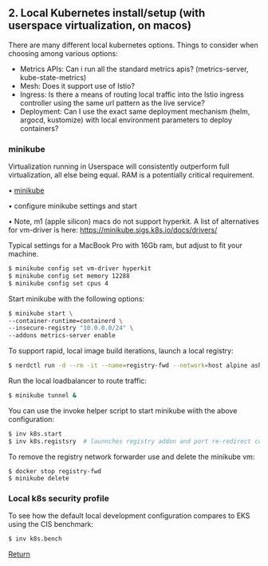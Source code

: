 ## 2. Local Kubernetes install/setup (with userspace virtualization, on macos) 

There are many different local kubernetes options. Things to consider when choosing among various options:  
- Metrics APIs: Can i run all the standard metrics apis? (metrics-server, kube-state-metrics)
- Mesh: Does it support use of Istio?
- Ingress: Is there a means of routing local traffic into the Istio ingress controller using the same url pattern as the live service?
- Deployment: Can I use the exact same deployment mechanism (helm, argocd, kustomize) with local environment parameters to deploy containers?

### minikube

Virtualization running in Userspace will consistently outperform full virtualization, all else being equal. RAM is a potentially critical requirement.  

• [minikube](https://minikube.sigs.k8s.io)

• configure minikube settings and start  

• Note, m1 (apple silicon) macs do not support hyperkit. A list of alternatives for vm-driver is here: https://minikube.sigs.k8s.io/docs/drivers/

Typical settings for a MacBook Pro with 16Gb ram, but adjust to fit your machine.  

```bash
$ minikube config set vm-driver hyperkit
$ minikube config set memory 12288
$ minikube config set cpus 4
```

Start minikube with the following options:  
```bash
$ minikube start \
--container-runtime=containerd \
--insecure-registry "10.0.0.0/24" \
--addons metrics-server enable
```

To support rapid, local image build iterations, launch a local registry:  
```bash
$ nerdctl run -d --rm -it --name=registry-fwd --network=host alpine ash -c \"apk add socat && socat TCP-LISTEN:5000,reuseaddr,fork TCP:$(minikube ip):5000\"
```

Run the local loadbalancer to route traffic:  
```bash
$ minikube tunnel &
```

You can use the invoke helper script to start minikube wiith the above configuration:  
```bash
$ inv k8s.start
$ inv k8s.registsry  # launnches registry addon and port re-redirect container
```

To remove the registry network forwarder use and delete the minikube vm:
```
$ docker stop registry-fwd
$ minikube delete
```

### Local k8s security profile

To see how the default local development configuration compares to EKS using the CIS benchmark:  
```bash
$ inv k8s.bench
```

[Return](../README.md)
